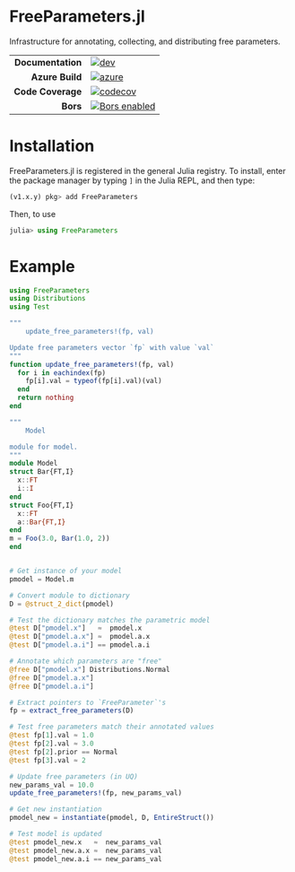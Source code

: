 # FreeParameters.jl

Infrastructure for annotating, collecting, and distributing free parameters.

|||
|---------------------:|:----------------------------------------------|
| **Documentation**    | [![dev][docs-dev-img]][docs-dev-url]          |
| **Azure Build**      | [![azure][azure-img]][azure-url]              |
| **Code Coverage**    | [![codecov][codecov-img]][codecov-url]        |
| **Bors**             | [![Bors enabled][bors-img]][bors-url]         |

[docs-dev-img]: https://img.shields.io/badge/docs-dev-blue.svg
[docs-dev-url]: https://climate-machine.github.io/FreeParameters.jl/dev/

[azure-img]: https://dev.azure.com/climate-machine/FreeParameters.jl/_apis/build/status/climate-machine.FreeParameters.jl?branchName=master
[azure-url]: https://dev.azure.com/climate-machine/FreeParameters.jl/_build/latest?definitionId=1&branchName=master

[codecov-img]: https://codecov.io/gh/climate-machine/FreeParameters.jl/branch/master/graph/badge.svg
[codecov-url]: https://codecov.io/gh/climate-machine/FreeParameters.jl

[bors-img]: https://bors.tech/images/badge_small.svg
[bors-url]: https://app.bors.tech/repositories/22860

# Installation

FreeParameters.jl is registered in the general Julia registry. To install, enter the package manager by typing `]` in the Julia REPL, and then type:

```julia
(v1.x.y) pkg> add FreeParameters
```

Then, to use

```julia
julia> using FreeParameters
```

# Example

```julia
using FreeParameters
using Distributions
using Test

"""
    update_free_parameters!(fp, val)

Update free parameters vector `fp` with value `val`
"""
function update_free_parameters!(fp, val)
  for i in eachindex(fp)
    fp[i].val = typeof(fp[i].val)(val)
  end
  return nothing
end

"""
    Model

module for model.
"""
module Model
struct Bar{FT,I}
  x::FT
  i::I
end
struct Foo{FT,I}
  x::FT
  a::Bar{FT,I}
end
m = Foo(3.0, Bar(1.0, 2))
end


# Get instance of your model
pmodel = Model.m

# Convert module to dictionary
D = @struct_2_dict(pmodel)

# Test the dictionary matches the parametric model
@test D["pmodel.x"]   ≈  pmodel.x
@test D["pmodel.a.x"] ≈  pmodel.a.x
@test D["pmodel.a.i"] == pmodel.a.i

# Annotate which parameters are "free"
@free D["pmodel.x"] Distributions.Normal
@free D["pmodel.a.x"]
@free D["pmodel.a.i"]

# Extract pointers to `FreeParameter`'s
fp = extract_free_parameters(D)

# Test free parameters match their annotated values
@test fp[1].val ≈ 1.0
@test fp[2].val ≈ 3.0
@test fp[2].prior == Normal
@test fp[3].val ≈ 2

# Update free parameters (in UQ)
new_params_val = 10.0
update_free_parameters!(fp, new_params_val)

# Get new instantiation
pmodel_new = instantiate(pmodel, D, EntireStruct())

# Test model is updated
@test pmodel_new.x   ≈  new_params_val
@test pmodel_new.a.x ≈  new_params_val
@test pmodel_new.a.i == new_params_val
```

